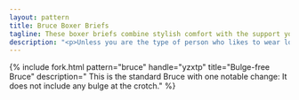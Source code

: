 ```yaml
---
layout: pattern
title: Bruce Boxer Briefs
tagline: These boxer briefs combine stylish comfort with the support you deserve
description: "<p>Unless you are the type of person who likes to wear loose boxers (if you are, you're doing it wrong) your search for a boxer pattern ends here.</p><p>These will give you all the support you find in briefs, without making you look like an 8 year-old boy.</p>"
---
```

{% include fork.html
    pattern="bruce"
    handle="yzxtp"
    title="Bulge-free Bruce"
    description="
    This is the standard Bruce with one notable change: It does not include any bulge at the crotch."
%}
